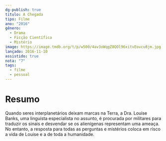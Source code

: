 ```yaml
---
dg-publish: true
titulo: A Chegada
tipo: Filme
ano: "2016"
gênero:
  - Drama
  - Ficção Científica
  - Mistério
image: https://image.tmdb.org/t/p/w500/4av3oWqgZ8QOl96xitvEovcu8jm.jpg
lançado: 2016-11-10
assistido: true
nota: "7"
tags:
  - filme
  - pessoal
---
```

# Resumo
Quando seres interplanetários deixam marcas na Terra, a Dra. Louise Banks, uma linguista especialista no assunto, é procurada por militares para traduzir os sinais e desvendar se os alienígenas representam uma ameaça. No entanto, a resposta para todas as perguntas e mistérios coloca em risco  a vida de Louise e a de toda a humanidade.
